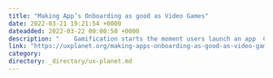 ```yaml
---
title: "Making App’s Onboarding as good as Video Games"
date: 2022-03-21 19:21:54 +0000
dateadded: 2022-03-22 00:00:50 +0000
description: "    Gamification starts the moment users launch an app  Continue reading on UX Planet »  "
link: "https://uxplanet.org/making-apps-onboarding-as-good-as-video-games-ca704e16cf99?source=rss----819cc2aaeee0---4"
category:
directory: _directory/ux-planet.md
---
```


